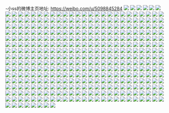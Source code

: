 -小ss的微博主页地址: https://weibo.com/u/5098845284 
![](https://wx4.sinaimg.cn/mw2000/005z4eA4ly1h92elzg622j32c0340b2b.jpg) 
![](https://wx4.sinaimg.cn/mw2000/005z4eA4ly1h912f3qx07j32c0340npe.jpg) 
![](https://wx4.sinaimg.cn/mw2000/005z4eA4ly1h912f2icm0j30wq17m18t.jpg) 
![](https://wx4.sinaimg.cn/mw2000/005z4eA4ly1h912f4s1j5j33402c0qv5.jpg) 
![](https://wx4.sinaimg.cn/mw2000/005z4eA4ly1h8sczo5hpkj32c034sb2c.jpg) 
![](https://wx4.sinaimg.cn/mw2000/005z4eA4ly1h8sczxg5t5j32c03407wk.jpg) 
![](https://wx4.sinaimg.cn/mw2000/005z4eA4ly1h8sczs11ifj32c034kkjo.jpg) 
![](https://wx4.sinaimg.cn/mw2000/005z4eA4ly1h8sczjpo2tj32c0340b2c.jpg) 
![](https://wx4.sinaimg.cn/mw2000/005z4eA4ly1h8sd00i74rj32c03404qs.jpg) 
![](https://wx4.sinaimg.cn/mw2000/005z4eA4ly1h8sd040swbj32c0340b2c.jpg) 
![](https://wx4.sinaimg.cn/mw2000/005z4eA4gy1h8r2nz1wivj32c0340e83.jpg) 
![](https://wx4.sinaimg.cn/mw2000/005z4eA4gy1h8r2no78omj32c0340gvx.jpg) 
![](https://wx4.sinaimg.cn/mw2000/005z4eA4gy1h8r2o0w4c1j30wq17mk2k.jpg) 
![](https://wx4.sinaimg.cn/mw2000/005z4eA4ly1h8od7lbnywj32c0340x6r.jpg) 
![](https://wx4.sinaimg.cn/mw2000/005z4eA4ly1h8bp7wvatfj30wi17canv.jpg) 
![](https://wx4.sinaimg.cn/mw2000/005z4eA4ly1h8an9jzrjvj32c0340x6t.jpg) 
![](https://wx4.sinaimg.cn/mw2000/005z4eA4ly1h8an9x3kn5j32c03407wk.jpg) 
![](https://wx4.sinaimg.cn/mw2000/005z4eA4ly1h8an91klh2j32c0340b2c.jpg) 
![](https://wx4.sinaimg.cn/mw2000/005z4eA4gy1h84zxkmh3dj30u0124drl.jpg) 
![](https://wx4.sinaimg.cn/mw2000/005z4eA4gy1h7vqoh1r96j30wq17mwon.jpg) 
![](https://wx4.sinaimg.cn/mw2000/005z4eA4ly1h7ur1otih0j32c03401ky.jpg) 
![](https://wx4.sinaimg.cn/mw2000/005z4eA4ly1h7ojljmx0mj324z36ce82.jpg) 
![](https://wx4.sinaimg.cn/mw2000/005z4eA4ly1h7ojls5ojfj33344mlkjo.jpg) 
![](https://wx4.sinaimg.cn/mw2000/005z4eA4ly1h7ojlnk8wuj33344mlu10.jpg) 
![](https://wx4.sinaimg.cn/mw2000/005z4eA4ly1h7ojlw2rz5j33344mlu10.jpg) 
![](https://wx4.sinaimg.cn/mw2000/005z4eA4ly1h7ojm07ybuj32c0340npe.jpg) 
![](https://wx4.sinaimg.cn/mw2000/005z4eA4ly1h7ojlx1e2sj30wr1z0q97.jpg) 
![](https://wx4.sinaimg.cn/mw2000/005z4eA4ly1h7ipil0ce1j33402c0b2c.jpg) 
![](https://wx4.sinaimg.cn/mw2000/005z4eA4ly1h6t2pkjn71j32c0340u0y.jpg) 
![](https://wx4.sinaimg.cn/mw2000/005z4eA4ly1h6t2pkycrkj30wi16kdhc.jpg) 
![](https://wx4.sinaimg.cn/mw2000/005z4eA4ly1h6t2pj2v9qj32c0340npe.jpg) 
![](https://wx4.sinaimg.cn/mw2000/005z4eA4ly1h6nz0epelpj32c0340b2c.jpg) 
![](https://wx4.sinaimg.cn/mw2000/005z4eA4gy1h6i6msdqrej30u013btcc.jpg) 
![](https://wx4.sinaimg.cn/mw2000/005z4eA4gy1h68pjgn5s7j32ay33z4qt.jpg) 
![](https://wx4.sinaimg.cn/mw2000/005z4eA4ly1h61n0cp4fdj32c0340tmg.jpg) 
![](https://wx4.sinaimg.cn/mw2000/005z4eA4ly1h609uw1ib9j30wi17cdwm.jpg) 
![](https://wx4.sinaimg.cn/mw2000/005z4eA4ly1h5uy6f6j4cj32c0315hdv.jpg) 
![](https://wx4.sinaimg.cn/mw2000/005z4eA4ly1h5uy6ommk7j32c02hye83.jpg) 
![](https://wx4.sinaimg.cn/mw2000/005z4eA4ly1h5uy6zwbf9j32c0300e83.jpg) 
![](https://wx4.sinaimg.cn/mw2000/005z4eA4ly1h5pbbe39tij31t02984qp.jpg) 
![](https://wx4.sinaimg.cn/mw2000/005z4eA4ly1h5o26pbx9aj30wi17cds2.jpg) 
![](https://wx4.sinaimg.cn/mw2000/005z4eA4ly1h5mvcpgzecj33402c0npf.jpg) 
![](https://wx4.sinaimg.cn/mw2000/005z4eA4gy1h5kacsrnk6j32c0340hdv.jpg) 
![](https://wx4.sinaimg.cn/mw2000/005z4eA4gy1h541s5rt7ej32c033zu0z.jpg) 
![](https://wx4.sinaimg.cn/mw2000/005z4eA4gy1h541sfhpxbj32c03407wk.jpg) 
![](https://wx4.sinaimg.cn/mw2000/005z4eA4ly1h4ysil6kf9j30wi17c7jy.jpg) 
![](https://wx4.sinaimg.cn/mw2000/005z4eA4ly1h4ysikjjj2j32c03404qs.jpg) 
![](https://wx4.sinaimg.cn/mw2000/005z4eA4ly1h4ysim4nj1j30wi17cduv.jpg) 
![](https://wx4.sinaimg.cn/mw2000/005z4eA4gy1h4v5aq97jqj32c02px7wj.jpg) 
![](https://wx4.sinaimg.cn/mw2000/005z4eA4gy1h4v5a9qi7pj30wi17ctqx.jpg) 
![](https://wx4.sinaimg.cn/mw2000/005z4eA4gy1h4v5at60ofj32c0340e83.jpg) 
![](https://wx4.sinaimg.cn/mw2000/005z4eA4gy1h4srp2yt8ij32c02zrqv6.jpg) 
![](https://wx4.sinaimg.cn/mw2000/005z4eA4gy1h4srowtp6vj32c02mx1kz.jpg) 
![](https://wx4.sinaimg.cn/mw2000/005z4eA4gy1h4sroyaugcj32c02qokjm.jpg) 
![](https://wx4.sinaimg.cn/mw2000/005z4eA4gy1h4srov7h92j32c02ufb2a.jpg) 
![](https://wx4.sinaimg.cn/mw2000/005z4eA4gy1h4r4xiuc9nj30wi17cqi2.jpg) 
![](https://wx4.sinaimg.cn/mw2000/005z4eA4gy1h4igc4k9mqj30wi17c4f1.jpg) 
![](https://wx4.sinaimg.cn/mw2000/005z4eA4gy1h4db4vmz2sj30wi17ck3g.jpg) 
![](https://wx4.sinaimg.cn/mw2000/005z4eA4gy1h46kp8p6rej334029hkjo.jpg) 
![](https://wx4.sinaimg.cn/mw2000/005z4eA4gy1h45k3qhlmtj30wi17c7jq.jpg) 
![](https://wx4.sinaimg.cn/mw2000/005z4eA4gy1h45k3qumiaj30wi16jgv3.jpg) 
![](https://wx4.sinaimg.cn/mw2000/005z4eA4gy1h45k3s4m1aj30wi17ctom.jpg) 
![](https://wx4.sinaimg.cn/mw2000/005z4eA4gy1h3lvgvbjjrj32c0340hdv.jpg) 
![](https://wx4.sinaimg.cn/mw2000/005z4eA4gy1h3lvgw60qxj30zk1bedpn.jpg) 
![](https://wx4.sinaimg.cn/mw2000/005z4eA4gy1h3lvh0c6caj32c03401kz.jpg) 
![](https://wx4.sinaimg.cn/mw2000/005z4eA4ly1h3hdmf4z2tj30wi17cn7z.jpg) 
![](https://wx4.sinaimg.cn/mw2000/005z4eA4ly1h3g1e9l6wsj32bx2upqv7.jpg) 
![](https://wx4.sinaimg.cn/mw2000/005z4eA4ly1h3g1ec3ikfj32c02t5e84.jpg) 
![](https://wx4.sinaimg.cn/mw2000/005z4eA4ly1h3g1edvlzpj32c02onhdv.jpg) 
![](https://wx4.sinaimg.cn/mw2000/005z4eA4gy1h3brvsxnuxj32c03404qr.jpg) 
![](https://wx4.sinaimg.cn/mw2000/005z4eA4ly1h349m5kuwyj32by2kn7wj.jpg) 
![](https://wx4.sinaimg.cn/mw2000/005z4eA4gy1h33dh3dx8vj32c02io4qs.jpg) 
![](https://wx4.sinaimg.cn/mw2000/005z4eA4gy1h33dh64l42j32c02m3x6q.jpg) 
![](https://wx4.sinaimg.cn/mw2000/005z4eA4gy1h33dha0hwzj32c02m57wk.jpg) 
![](https://wx4.sinaimg.cn/mw2000/005z4eA4gy1h2szrumq8rj31321g34cl.jpg) 
![](https://wx4.sinaimg.cn/mw2000/005z4eA4gy1h2ck5mu4plj30ve10u7ct.jpg) 
![](https://wx4.sinaimg.cn/mw2000/005z4eA4gy1h1yx51xgdoj32c02mre85.jpg) 
![](https://wx4.sinaimg.cn/mw2000/005z4eA4gy1h1yx4ynhvrj32c0340u0y.jpg) 
![](https://wx4.sinaimg.cn/mw2000/005z4eA4gy1h1yx53p7j0j32bp2x41kz.jpg) 
![](https://wx4.sinaimg.cn/mw2000/005z4eA4gy1h1pnl86zgpj31o0280kjl.jpg) 
![](https://wx4.sinaimg.cn/mw2000/005z4eA4gy1h1mgxcl0u5j32tc480kjp.jpg) 
![](https://wx4.sinaimg.cn/mw2000/005z4eA4gy1h1mgxmkdqyj334022ohdu.jpg) 
![](https://wx4.sinaimg.cn/mw2000/005z4eA4gy1h1mgwmh555j32h233ze83.jpg) 
![](https://wx4.sinaimg.cn/mw2000/005z4eA4gy1h1mgxjigioj32492nkkjl.jpg) 
![](https://wx4.sinaimg.cn/mw2000/005z4eA4gy1h1mgxl12zcj31hz26db05.jpg) 
![](https://wx4.sinaimg.cn/mw2000/005z4eA4gy1h1mgxgqn9kj32tc3gc4qr.jpg) 
![](https://wx4.sinaimg.cn/mw2000/005z4eA4gy1h1lzxssddhj30si1eojzy.jpg) 
![](https://wx4.sinaimg.cn/mw2000/005z4eA4ly1h1hjzx0lntj32801o01ky.jpg) 
![](https://wx4.sinaimg.cn/mw2000/005z4eA4ly1h1ddvc5c0jj32bc2bcb29.jpg) 
![](https://wx4.sinaimg.cn/mw2000/005z4eA4ly1h1c8rfuax5j32c02ofnpe.jpg) 
![](https://wx4.sinaimg.cn/mw2000/005z4eA4ly1h19hfpk1l5j32ax340npf.jpg) 
![](https://wx4.sinaimg.cn/mw2000/005z4eA4ly1h15qis1z61j32c02y5x6s.jpg) 
![](https://wx4.sinaimg.cn/mw2000/005z4eA4ly1h15qioyecyj32c0340qv7.jpg) 
![](https://wx4.sinaimg.cn/mw2000/005z4eA4ly1h15qiuvs6hj32c030tqv8.jpg) 
![](https://wx4.sinaimg.cn/mw2000/005z4eA4ly1h13jnuy5jlj32by2onnpe.jpg) 
![](https://wx4.sinaimg.cn/mw2000/005z4eA4ly1h13jny2jm4j33402c0kjm.jpg) 
![](https://wx4.sinaimg.cn/mw2000/005z4eA4ly1h13jnwsqasj32c02nub2a.jpg) 
![](https://wx4.sinaimg.cn/mw2000/005z4eA4gy1h10b02rfhgj31db1o2e81.jpg) 
![](https://wx4.sinaimg.cn/mw2000/005z4eA4gy1h0y0n01s9yj32c03404qs.jpg) 
![](https://wx4.sinaimg.cn/mw2000/005z4eA4gy1h0y0n5amunj32c0340x6r.jpg) 
![](https://wx4.sinaimg.cn/mw2000/005z4eA4gy1h0y0mvx02nj32c03401kz.jpg) 
![](https://wx4.sinaimg.cn/mw2000/005z4eA4gy1h0pzaytk8wj32c0340npf.jpg) 
![](https://wx4.sinaimg.cn/mw2000/005z4eA4gy1h0pzawhrzzj32c03407wl.jpg) 
![](https://wx4.sinaimg.cn/mw2000/005z4eA4gy1h0pzb0x4p3j32c0340kjn.jpg) 
![](https://wx4.sinaimg.cn/mw2000/005z4eA4gy1h0fgufe7lvj32c033fe82.jpg) 
![](https://wx4.sinaimg.cn/mw2000/005z4eA4gy1h0456ihls7j32c0340qv7.jpg) 
![](https://wx4.sinaimg.cn/mw2000/005z4eA4gy1h0456rf8dsj32c1340x6r.jpg) 
![](https://wx4.sinaimg.cn/mw2000/005z4eA4gy1h0456g4e57j31o023he81.jpg) 
![](https://wx4.sinaimg.cn/mw2000/005z4eA4gy1h03sqy8zw6j31sy2enb29.jpg) 
![](https://wx4.sinaimg.cn/mw2000/005z4eA4ly1h00t2cu112j31o0280kjl.jpg) 
![](https://wx4.sinaimg.cn/mw2000/005z4eA4ly1gzzg8hyffmj328v340hdv.jpg) 
![](https://wx4.sinaimg.cn/mw2000/005z4eA4ly1gzzg8lqvjsj32c037p7wl.jpg) 
![](https://wx4.sinaimg.cn/mw2000/005z4eA4ly1gzzg8g1ed0j32c036hnpg.jpg) 
![](https://wx4.sinaimg.cn/mw2000/005z4eA4ly1gzg8t8oksxj31o0251b29.jpg) 
![](https://wx4.sinaimg.cn/mw2000/005z4eA4ly1gzdx8ndubaj31o0280kjl.jpg) 
![](https://wx4.sinaimg.cn/mw2000/005z4eA4ly1gzac4z7g1bj31o0280kjm.jpg) 
![](https://wx4.sinaimg.cn/mw2000/005z4eA4ly1gz6c2wxk0yj30wi0w5dp6.jpg) 
![](https://wx4.sinaimg.cn/mw2000/005z4eA4ly1gygui5dxwpj31o02807wi.jpg) 
![](https://wx4.sinaimg.cn/mw2000/005z4eA4gy1gy68va4x6bj32bu2l87wj.jpg) 
![](https://wx4.sinaimg.cn/mw2000/005z4eA4gy1gy5frnw7nij30s511wwmz.jpg) 
![](https://wx4.sinaimg.cn/mw2000/005z4eA4gy1gy0u1d4gq1j333y295npe.jpg) 
![](https://wx4.sinaimg.cn/mw2000/005z4eA4gy1gy0u1izde9j32c0340npi.jpg) 
![](https://wx4.sinaimg.cn/mw2000/005z4eA4gy1gy0u1b1df6j33402c0hdy.jpg) 
![](https://wx4.sinaimg.cn/mw2000/005z4eA4gy1gy0u1m5rahj32c02eye83.jpg) 
![](https://wx4.sinaimg.cn/mw2000/005z4eA4gy1gy0u1vio9hj31sc2ds7wj.jpg) 
![](https://wx4.sinaimg.cn/mw2000/005z4eA4gy1gy0u1pkzs7j32c0340x6s.jpg) 
![](https://wx4.sinaimg.cn/mw2000/005z4eA4gy1gxxvwz1ocpj32c0340e82.jpg) 
![](https://wx4.sinaimg.cn/mw2000/005z4eA4gy1gxuzjbdxd9j335r4iv1l3.jpg) 
![](https://wx4.sinaimg.cn/mw2000/005z4eA4gy1gxusr5hx48j31o023q4qp.jpg) 
![](https://wx4.sinaimg.cn/mw2000/005z4eA4gy1gxrnr486w3j31o0280qv5.jpg) 
![](https://wx4.sinaimg.cn/mw2000/005z4eA4ly1gxkisrkwhoj31i422lqv5.jpg) 
![](https://wx4.sinaimg.cn/mw2000/005z4eA4ly1gxex9lbpc4j30u00vddxp.jpg) 
![](https://wx4.sinaimg.cn/mw2000/005z4eA4ly1gxaiaih5lbj31o0280x6p.jpg) 
![](https://wx4.sinaimg.cn/mw2000/005z4eA4ly1gx3d2psunlj33402c01l1.jpg) 
![](https://wx4.sinaimg.cn/mw2000/005z4eA4ly1gx3d301n55j31xy2c0kjm.jpg) 
![](https://wx4.sinaimg.cn/mw2000/005z4eA4ly1gx3d22i7f0j32c02cxkjm.jpg) 
![](https://wx4.sinaimg.cn/mw2000/005z4eA4ly1gx3d3erfsgj32c0340e83.jpg) 
![](https://wx4.sinaimg.cn/mw2000/005z4eA4ly1gx3d3yk2cqj32c0340hdv.jpg) 
![](https://wx4.sinaimg.cn/mw2000/005z4eA4ly1gx3d4fggiej32c03407wj.jpg) 
![](https://wx4.sinaimg.cn/mw2000/005z4eA4ly1gwt3ehqsj7j30wi1eqwvi.jpg) 
![](https://wx4.sinaimg.cn/mw2000/005z4eA4ly1gwt3egwesaj32c03591l0.jpg) 
![](https://wx4.sinaimg.cn/mw2000/005z4eA4ly1gwt3eiih6bj30wi16stny.jpg) 
![](https://wx4.sinaimg.cn/mw2000/005z4eA4ly1gwpege9o96j31ms24dhdt.jpg) 
![](https://wx4.sinaimg.cn/mw2000/005z4eA4ly1gwdl2ikzdtj30wi1ycqck.jpg) 
![](https://wx4.sinaimg.cn/mw2000/005z4eA4ly1gw99vxxrduj32c0369hdv.jpg) 
![](https://wx4.sinaimg.cn/mw2000/005z4eA4ly1gw99vzni72j324c2z21kz.jpg) 
![](https://wx4.sinaimg.cn/mw2000/005z4eA4ly1gw99w2f6l6j32c036lqv7.jpg) 
![](https://wx4.sinaimg.cn/mw2000/005z4eA4ly1gw2ksu2nsyj30wi16adn8.jpg) 
![](https://wx4.sinaimg.cn/mw2000/005z4eA4ly1gw01ojq89dj30wi16a10n.jpg) 
![](https://wx4.sinaimg.cn/mw2000/005z4eA4ly1gvt2j59h1jj31o02804qq.jpg) 
![](https://wx4.sinaimg.cn/mw2000/005z4eA4ly1gvqrspk8zsj627s2ejqv602.jpg) 
![](https://wx4.sinaimg.cn/mw2000/005z4eA4ly1gvqrshzcwlj62bw27okjm02.jpg) 
![](https://wx4.sinaimg.cn/mw2000/005z4eA4ly1gvqrswb5uaj62c02a91kz02.jpg) 
![](https://wx4.sinaimg.cn/mw2000/005z4eA4ly1gvly8vmatdj62bw35s7wj02.jpg) 
![](https://wx4.sinaimg.cn/mw2000/005z4eA4ly1gvkxs72lvfj62ak2nqkjm02.jpg) 
![](https://wx4.sinaimg.cn/mw2000/005z4eA4ly1gvkxsbcklbj62c0340x6r02.jpg) 
![](https://wx4.sinaimg.cn/mw2000/005z4eA4ly1gvkxs8tk21j62c02qgb2b02.jpg) 
![](https://wx4.sinaimg.cn/mw2000/005z4eA4ly1gvk27rr9b8j61o01vmqv502.jpg) 
![](https://wx4.sinaimg.cn/mw2000/005z4eA4ly1gvf0mw85afj61o0280qv502.jpg) 
![](https://wx4.sinaimg.cn/mw2000/005z4eA4gy1gv9zjfiyynj61k21oi1kx02.jpg) 
![](https://wx4.sinaimg.cn/mw2000/005z4eA4ly1gv247h0om1j60u00vlk6y02.jpg) 
![](https://wx4.sinaimg.cn/mw2000/005z4eA4ly1gv247jmdy6j62c0340x6q02.jpg) 
![](https://wx4.sinaimg.cn/mw2000/005z4eA4ly1gv247g8uylj62c0340npe02.jpg) 
![](https://wx4.sinaimg.cn/mw2000/005z4eA4ly1gv247kca9ej60tx0v6n8202.jpg) 
![](https://wx4.sinaimg.cn/mw2000/005z4eA4ly1gv1bjdp7bgj62c033ynpf02.jpg) 
![](https://wx4.sinaimg.cn/mw2000/005z4eA4ly1guy3cuz8r4j61o0280npd02.jpg) 
![](https://wx4.sinaimg.cn/mw2000/005z4eA4ly1gutdnbqijij60u011hdsj02.jpg) 
![](https://wx4.sinaimg.cn/mw2000/005z4eA4ly1gupmq283mej61o0280e8202.jpg) 
![](https://wx4.sinaimg.cn/mw2000/005z4eA4ly1gupmq48aduj62c035lx6r02.jpg) 
![](https://wx4.sinaimg.cn/mw2000/005z4eA4ly1gupmq0clnuj62c03401kz02.jpg) 
![](https://wx4.sinaimg.cn/mw2000/005z4eA4ly1gulcdwgw40j61o0280x6p02.jpg) 
![](https://wx4.sinaimg.cn/mw2000/005z4eA4ly1gudop3i0ajj63402c07wi02.jpg) 
![](https://wx4.sinaimg.cn/mw2000/005z4eA4ly1gudopbrfr7j60wi1yce8202.jpg) 
![](https://wx4.sinaimg.cn/mw2000/005z4eA4ly1gudop11tyqj63402c0u0y02.jpg) 
![](https://wx4.sinaimg.cn/mw2000/005z4eA4ly1gucs5n82tfj62by2q0kjm02.jpg) 
![](https://wx4.sinaimg.cn/mw2000/005z4eA4ly1gucs5ovv1yj61o0280npd02.jpg) 
![](https://wx4.sinaimg.cn/mw2000/005z4eA4ly1gucs5llb4jj62c02it1ky02.jpg) 
![](https://wx4.sinaimg.cn/mw2000/005z4eA4ly1gubg96ws69j62c0340qv702.jpg) 
![](https://wx4.sinaimg.cn/mw2000/005z4eA4ly1gubg98rz0dj62c0340x6r02.jpg) 
![](https://wx4.sinaimg.cn/mw2000/005z4eA4ly1gua62mmjh6j62c0340qv602.jpg) 
![](https://wx4.sinaimg.cn/mw2000/005z4eA4ly1gua62kd15fj62c0340hdv02.jpg) 
![](https://wx4.sinaimg.cn/mw2000/005z4eA4ly1gua62nynaij62c0340b2a02.jpg) 
![](https://wx4.sinaimg.cn/mw2000/005z4eA4ly1gu9inoctuhj62c02csqv702.jpg) 
![](https://wx4.sinaimg.cn/mw2000/005z4eA4ly1gu9inrka1vj62c0340hdu02.jpg) 
![](https://wx4.sinaimg.cn/mw2000/005z4eA4ly1gu9inv0jmwj62c02ixqv702.jpg) 
![](https://wx4.sinaimg.cn/mw2000/005z4eA4ly1gu0h9j4ud4j33402c0npf.jpg) 
![](https://wx4.sinaimg.cn/mw2000/005z4eA4ly1gtt8i6l5c7j32c02r5b2b.jpg) 
![](https://wx4.sinaimg.cn/mw2000/005z4eA4ly1gtotn0ph03j32c0340e83.jpg) 
![](https://wx4.sinaimg.cn/mw2000/005z4eA4ly1gtnn17eeoyj32c02lvnpe.jpg) 
![](https://wx4.sinaimg.cn/mw2000/005z4eA4ly1gtnn14vza4j32c02jhqv6.jpg) 
![](https://wx4.sinaimg.cn/mw2000/005z4eA4ly1gtnn18x3z2j32c02k1kjm.jpg) 
![](https://wx4.sinaimg.cn/mw2000/005z4eA4ly1gtkin4r1v1j32c03401l0.jpg) 
![](https://wx4.sinaimg.cn/mw2000/005z4eA4ly1gtglmvapa4j32c03404qr.jpg) 
![](https://wx4.sinaimg.cn/mw2000/005z4eA4ly1gtglmxj3e5j32c03404qr.jpg) 
![](https://wx4.sinaimg.cn/mw2000/005z4eA4ly1gtglmtw8k3j32c03401kz.jpg) 
![](https://wx4.sinaimg.cn/mw2000/005z4eA4ly1gtf5o8k9sfj32c03404qq.jpg) 
![](https://wx4.sinaimg.cn/mw2000/005z4eA4ly1gt2j2m85vfj31k51zxkjl.jpg) 
![](https://wx4.sinaimg.cn/mw2000/005z4eA4ly1gsk7413ffqj32c02r5e83.jpg) 
![](https://wx4.sinaimg.cn/mw2000/005z4eA4ly1gsk73yol5hj31bn1b21kx.jpg) 
![](https://wx4.sinaimg.cn/mw2000/005z4eA4ly1gsk742symdj324k2mnkjm.jpg) 
![](https://wx4.sinaimg.cn/mw2000/005z4eA4ly1gsbxz9358sj32c02zjb2c.jpg) 
![](https://wx4.sinaimg.cn/mw2000/005z4eA4gy1gs9z7i6ztrj30wi0hwh0h.jpg) 
![](https://wx4.sinaimg.cn/mw2000/005z4eA4gy1gs9z7etvgtj32c02khkjm.jpg) 
![](https://wx4.sinaimg.cn/mw2000/005z4eA4gy1gs9z7k6puyj30wi0i4wpn.jpg) 
![](https://wx4.sinaimg.cn/mw2000/005z4eA4ly1gs2rwhne7dj32c0340qvd.jpg) 
![](https://wx4.sinaimg.cn/mw2000/005z4eA4ly1gs2rtwzh0mj31mc1zlqv5.jpg) 
![](https://wx4.sinaimg.cn/mw2000/005z4eA4ly1gs2rvaayflj32c0340he1.jpg) 
![](https://wx4.sinaimg.cn/mw2000/005z4eA4ly1grtk948q5vj31o020ee83.jpg) 
![](https://wx4.sinaimg.cn/mw2000/005z4eA4ly1grtk99aa29j32c0340x6q.jpg) 
![](https://wx4.sinaimg.cn/mw2000/005z4eA4ly1grtk9gty5aj31o0280u0z.jpg) 
![](https://wx4.sinaimg.cn/mw2000/005z4eA4ly1grmmvi2u8ij32c03407wn.jpg) 
![](https://wx4.sinaimg.cn/mw2000/005z4eA4ly1grmmvmcikej32c03407wi.jpg) 
![](https://wx4.sinaimg.cn/mw2000/005z4eA4ly1grmmw2kuy7j32c0340b2f.jpg) 
![](https://wx4.sinaimg.cn/mw2000/005z4eA4gy1grgt5drsxgj323z24qx6t.jpg) 
![](https://wx4.sinaimg.cn/mw2000/005z4eA4ly1grdeq9ls08j31o0280b29.jpg) 
![](https://wx4.sinaimg.cn/mw2000/005z4eA4ly1grato5t87oj33402c01l3.jpg) 
![](https://wx4.sinaimg.cn/mw2000/005z4eA4ly1gratoi2bm9j31xu2isnpe.jpg) 
![](https://wx4.sinaimg.cn/mw2000/005z4eA4ly1gratosikmwj333y24cb2e.jpg) 
![](https://wx4.sinaimg.cn/mw2000/005z4eA4ly1gratoedtylj33402c0kjr.jpg) 
![](https://wx4.sinaimg.cn/mw2000/005z4eA4ly1gratole6k5j32c0340kjm.jpg) 
![](https://wx4.sinaimg.cn/mw2000/005z4eA4ly1gratnwzkdbj33402c04qz.jpg) 
![](https://wx4.sinaimg.cn/mw2000/005z4eA4ly1gr9xgda12nj32c03404qy.jpg) 
![](https://wx4.sinaimg.cn/mw2000/005z4eA4ly1gr9xh1zc3fj30y319g15b.jpg) 
![](https://wx4.sinaimg.cn/mw2000/005z4eA4ly1gr9xgqma6kj32c0340b2i.jpg) 
![](https://wx4.sinaimg.cn/mw2000/005z4eA4ly1gr9xgxm6auj32c02ilx6t.jpg) 
![](https://wx4.sinaimg.cn/mw2000/005z4eA4ly1gr9xh1emlhj30wi16ek53.jpg) 
![](https://wx4.sinaimg.cn/mw2000/005z4eA4ly1gr9xh0jkwnj32c031rkjm.jpg) 
![](https://wx4.sinaimg.cn/mw2000/005z4eA4ly1gr6o7zyc8tj32c02rwb2a.jpg) 
![](https://wx4.sinaimg.cn/mw2000/005z4eA4ly1gr6o84eru8j33402c0kjm.jpg) 
![](https://wx4.sinaimg.cn/mw2000/005z4eA4ly1gr6o8dndtdj32bx2k67wn.jpg) 
![](https://wx4.sinaimg.cn/mw2000/005z4eA4ly1gr5cjtr5mxj30sv10khde.jpg) 
![](https://wx4.sinaimg.cn/mw2000/005z4eA4ly1gr0uc4551sj31ln24e7wi.jpg) 
![](https://wx4.sinaimg.cn/mw2000/005z4eA4ly1gqy8hnlz87j31dc1tsax6.jpg) 
![](https://wx4.sinaimg.cn/mw2000/005z4eA4ly1gqx8q2bvvjj32c02ignpj.jpg) 
![](https://wx4.sinaimg.cn/mw2000/005z4eA4ly1gqx8ptja5tj32bx2fv7wn.jpg) 
![](https://wx4.sinaimg.cn/mw2000/005z4eA4ly1gqx8qcx7uzj32c0340b2h.jpg) 
![](https://wx4.sinaimg.cn/mw2000/005z4eA4ly1gqb79mt9rgj32c0340npk.jpg) 
![](https://wx4.sinaimg.cn/mw2000/005z4eA4ly1gqb79udp6pj32c0340kjt.jpg) 
![](https://wx4.sinaimg.cn/mw2000/005z4eA4ly1gqb79zbm95j32c0340qvc.jpg) 
![](https://wx4.sinaimg.cn/mw2000/005z4eA4ly1gq9vrnxex0j30u01hc1kx.jpg) 
![](https://wx4.sinaimg.cn/mw2000/005z4eA4ly1gq6m1t97h6j31ms1r4b29.jpg) 
![](https://wx4.sinaimg.cn/mw2000/005z4eA4ly1gq6m1r1ocaj31pp1wdhdt.jpg) 
![](https://wx4.sinaimg.cn/mw2000/005z4eA4ly1gq6m1upxacj31t11xgkjl.jpg) 
![](https://wx4.sinaimg.cn/mw2000/005z4eA4ly1gpykw0eh1zj31lq2177wh.jpg) 
![](https://wx4.sinaimg.cn/mw2000/005z4eA4ly1gpykw5wy96j31o0280qv8.jpg) 
![](https://wx4.sinaimg.cn/mw2000/005z4eA4ly1gpykvz2ld0j31o0280qv8.jpg) 
![](https://wx4.sinaimg.cn/mw2000/005z4eA4ly1gpwgooik4gj30yo18v18g.jpg) 
![](https://wx4.sinaimg.cn/mw2000/005z4eA4ly1gpv30wq7kxj30u012vqr3.jpg) 
![](https://wx4.sinaimg.cn/mw2000/005z4eA4ly1gpt375d7r0j30wi1yc154.jpg) 
![](https://wx4.sinaimg.cn/mw2000/005z4eA4ly1gpry9sity8j31o0280npg.jpg) 
![](https://wx4.sinaimg.cn/mw2000/005z4eA4ly1gpp4xcwl4mj31o02804qs.jpg) 
![](https://wx4.sinaimg.cn/mw2000/005z4eA4ly1gpb9fl4t3dj314y1giqed.jpg) 
![](https://wx4.sinaimg.cn/mw2000/005z4eA4ly1gpb9fnp3wyj32bx2j1hdt.jpg) 
![](https://wx4.sinaimg.cn/mw2000/005z4eA4ly1gpb9fru5ijj32c0340e84.jpg) 
![](https://wx4.sinaimg.cn/mw2000/005z4eA4ly1gpb9fvg6qij32c0340kjm.jpg) 
![](https://wx4.sinaimg.cn/mw2000/005z4eA4ly1gowsuofyiqj31o0280e84.jpg) 
![](https://wx4.sinaimg.cn/mw2000/005z4eA4ly1gosoaod9b0j32c03404qq.jpg) 
![](https://wx4.sinaimg.cn/mw2000/005z4eA4ly1gosoarcbqdj31o0238u0x.jpg) 
![](https://wx4.sinaimg.cn/mw2000/005z4eA4ly1gosoaqbw4lj32c02scb2b.jpg) 
![](https://wx4.sinaimg.cn/mw2000/005z4eA4ly1golyu93zdfj31o0280hdx.jpg) 
![](https://wx4.sinaimg.cn/mw2000/005z4eA4ly1golyu5sma8j31o0280u10.jpg) 
![](https://wx4.sinaimg.cn/mw2000/005z4eA4ly1golyua2t6oj31gw1wkhdt.jpg) 
![](https://wx4.sinaimg.cn/mw2000/005z4eA4ly1go85xyfri4j31o02807wl.jpg) 
![](https://wx4.sinaimg.cn/mw2000/005z4eA4ly1gnjgwqvdskj31wa2j2x6p.jpg) 
![](https://wx4.sinaimg.cn/mw2000/005z4eA4ly1gnjgwptgnej30wi1kddkg.jpg) 
![](https://wx4.sinaimg.cn/mw2000/005z4eA4ly1gnjgwrw4akj32c0340npd.jpg) 
![](https://wx4.sinaimg.cn/mw2000/005z4eA4ly1gnf5uw07ftj32c0340u11.jpg) 
![](https://wx4.sinaimg.cn/mw2000/005z4eA4ly1gnf5uydybcj32c0340qv9.jpg) 
![](https://wx4.sinaimg.cn/mw2000/005z4eA4ly1gnf5v0qyjnj32c0340he0.jpg) 
![](https://wx4.sinaimg.cn/mw2000/005z4eA4ly1gnf5v6p6g9j32c0340qv9.jpg) 
![](https://wx4.sinaimg.cn/mw2000/005z4eA4ly1gnf5v3bh3aj32c0340e86.jpg) 
![](https://wx4.sinaimg.cn/mw2000/005z4eA4ly1gnf5utp4hcj32c0340u11.jpg) 
![](https://wx4.sinaimg.cn/mw2000/005z4eA4ly1gn9fzw0euej32c0340he1.jpg) 
![](https://wx4.sinaimg.cn/mw2000/005z4eA4ly1gn9fzyaywtj32c0340qvc.jpg) 
![](https://wx4.sinaimg.cn/mw2000/005z4eA4ly1gn7xmlrqn2j31o0280e84.jpg) 
![](https://wx4.sinaimg.cn/mw2000/005z4eA4ly1gn2ayxb7yij32c0340hdy.jpg) 
![](https://wx4.sinaimg.cn/mw2000/005z4eA4ly1gn01popcmsj32c03401l6.jpg) 
![](https://wx4.sinaimg.cn/mw2000/005z4eA4ly1gmll2e3pysj32c03407wi.jpg) 
![](https://wx4.sinaimg.cn/mw2000/005z4eA4ly1gmfqich3rcj32c0340b2b.jpg) 
![](https://wx4.sinaimg.cn/mw2000/005z4eA4gy1gma12tkbdfj31o0280kjo.jpg) 
![](https://wx4.sinaimg.cn/mw2000/005z4eA4ly1gm5x6hoqfxj30zl19519m.jpg) 
![](https://wx4.sinaimg.cn/mw2000/005z4eA4gy1glzatdsc2ej32c03407wp.jpg) 
![](https://wx4.sinaimg.cn/mw2000/005z4eA4gy1glzasx8ey9j31na24vu0x.jpg) 
![](https://wx4.sinaimg.cn/mw2000/005z4eA4gy1glmajypa3hj37c04w04qp.jpg) 
![](https://wx4.sinaimg.cn/mw2000/005z4eA4gy1glhrs3x4cuj31dh1w0thv.jpg) 
![](https://wx4.sinaimg.cn/mw2000/005z4eA4gy1glhrsovsh0j32yo4g07wr.jpg) 
![](https://wx4.sinaimg.cn/mw2000/005z4eA4gy1glhrsiwaw3j32yo4g07ws.jpg) 
![](https://wx4.sinaimg.cn/mw2000/005z4eA4ly1gl9t0i0tatj31o02804qt.jpg) 
![](https://wx4.sinaimg.cn/mw2000/005z4eA4gy1gl6ejmk5nmj32c0340u12.jpg) 
![](https://wx4.sinaimg.cn/mw2000/005z4eA4ly1gky6acdip4j32c0340npj.jpg) 
![](https://wx4.sinaimg.cn/mw2000/005z4eA4gy1gkq1qxr5q7j32c02dze86.jpg) 
![](https://wx4.sinaimg.cn/mw2000/005z4eA4ly1gkdbxj8qlwj31o022zkjl.jpg) 
![](https://wx4.sinaimg.cn/mw2000/005z4eA4ly1gjha1caa7cj32c0340e1r.jpg) 
![](https://wx4.sinaimg.cn/mw2000/005z4eA4ly1gitrf3alpgj32c031q4qr.jpg) 
![](https://wx4.sinaimg.cn/mw2000/005z4eA4ly1gihx79uifkj31o0280u0x.jpg) 
![](https://wx4.sinaimg.cn/mw2000/005z4eA4gy1gi7p0vm9eyj32c02u4u0z.jpg) 
![](https://wx4.sinaimg.cn/mw2000/005z4eA4gy1gi7p26lnqsj32c0340kjn.jpg) 
![](https://wx4.sinaimg.cn/mw2000/005z4eA4gy1gi7p3btg5pj32b634ie83.jpg) 
![](https://wx4.sinaimg.cn/mw2000/005z4eA4gy1gi5t9vmumij32c0340u0y.jpg) 
![](https://wx4.sinaimg.cn/mw2000/005z4eA4gy1gi5lel0nqhj32c0340b2a.jpg) 
![](https://wx4.sinaimg.cn/mw2000/005z4eA4gy1gi5leniql5j3177182nai.jpg) 
![](https://wx4.sinaimg.cn/mw2000/005z4eA4gy1gi5lf3gdd7j32c03407wj.jpg) 
![](https://wx4.sinaimg.cn/mw2000/005z4eA4ly1gi2atg71txj32c03404qr.jpg) 
![](https://wx4.sinaimg.cn/mw2000/005z4eA4ly1ghypbvhk2vj31k01sh000.jpg) 
![](https://wx4.sinaimg.cn/mw2000/005z4eA4ly1ghxfhczuubj32c035o4qr.jpg) 
![](https://wx4.sinaimg.cn/mw2000/005z4eA4gy1ghv8ismv7jj310k1bwdsi.jpg) 
![](https://wx4.sinaimg.cn/mw2000/005z4eA4gy1ghv8iubmk2j32c0340b29.jpg) 
![](https://wx4.sinaimg.cn/mw2000/005z4eA4gy1ghv8irkyprj31o02807wi.jpg) 
![](https://wx4.sinaimg.cn/mw2000/005z4eA4gy1ghu25zpjmuj326s2thu1b.jpg) 
![](https://wx4.sinaimg.cn/mw2000/005z4eA4gy1ghu25tcm7fj327e1yb4qx.jpg) 
![](https://wx4.sinaimg.cn/mw2000/005z4eA4ly1ghtwl4az7sj32c03401kz.jpg) 
![](https://wx4.sinaimg.cn/mw2000/005z4eA4ly1ghtwlafm5jj32c03404qr.jpg) 
![](https://wx4.sinaimg.cn/mw2000/005z4eA4ly1ght0cc5azuj31v527wqv5.jpg) 
![](https://wx4.sinaimg.cn/mw2000/005z4eA4ly1ghn7wixbn9j32am340x6r.jpg) 
![](https://wx4.sinaimg.cn/mw2000/005z4eA4ly1ghkpdj0es1j32c0340e83.jpg) 
![](https://wx4.sinaimg.cn/mw2000/005z4eA4ly1ghjp9b9b6fj32c0340hdv.jpg) 
![](https://wx4.sinaimg.cn/mw2000/005z4eA4ly1ghiaa7o24ij32c0340u0z.jpg) 
![](https://wx4.sinaimg.cn/mw2000/005z4eA4gy1ghg5th70h6j31o0230kjl.jpg) 
![](https://wx4.sinaimg.cn/mw2000/005z4eA4ly1gh9abqx7q7j32c0340b2b.jpg) 
![](https://wx4.sinaimg.cn/mw2000/005z4eA4ly1gh5knbq2yjj32c0340e83.jpg) 
![](https://wx4.sinaimg.cn/mw2000/005z4eA4gy1gh2oa0z63fj31o02804qq.jpg) 
![](https://wx4.sinaimg.cn/mw2000/005z4eA4ly1gh28rs4uekj32c0340e83.jpg) 
![](https://wx4.sinaimg.cn/mw2000/005z4eA4gy1gh1xaopxvgj31o025phdt.jpg) 
![](https://wx4.sinaimg.cn/mw2000/005z4eA4ly1ggxdteoodyj32c03407wk.jpg) 
![](https://wx4.sinaimg.cn/mw2000/005z4eA4ly1ggxdtbpudbj32c03401l0.jpg) 
![](https://wx4.sinaimg.cn/mw2000/005z4eA4ly1ggxdt98i80j325t2vrx6p.jpg) 
![](https://wx4.sinaimg.cn/mw2000/005z4eA4gy1ggqjp1ads0j31o020eu0x.jpg) 
![](https://wx4.sinaimg.cn/mw2000/005z4eA4ly1ggg6y2nsbrj31j92121kx.jpg) 
![](https://wx4.sinaimg.cn/mw2000/005z4eA4ly1ggadtbtdozj32c0340u0y.jpg) 
![](https://wx4.sinaimg.cn/mw2000/005z4eA4ly1gg91k6sao8j32c03407wj.jpg) 
![](https://wx4.sinaimg.cn/mw2000/005z4eA4ly1gg3ettu3k7j32c02snb2a.jpg) 
![](https://wx4.sinaimg.cn/mw2000/005z4eA4ly1gg2cjgwnk3j31gf27yb29.jpg) 
![](https://wx4.sinaimg.cn/mw2000/005z4eA4ly1gfyxlr8t5oj32c0340npg.jpg) 
![](https://wx4.sinaimg.cn/mw2000/005z4eA4ly1gfutu931ttj32bw2ga1kz.jpg) 
![](https://wx4.sinaimg.cn/mw2000/005z4eA4ly1gfptow7qwrj32c0340nph.jpg) 
![](https://wx4.sinaimg.cn/mw2000/005z4eA4ly1gfptp2gbv3j32c02ibx6p.jpg) 
![](https://wx4.sinaimg.cn/mw2000/005z4eA4ly1gfptokk62jj32c0340e87.jpg) 
![](https://wx4.sinaimg.cn/mw2000/005z4eA4ly1gfod34k1lvj32c02x0u10.jpg) 
![](https://wx4.sinaimg.cn/mw2000/005z4eA4ly1gff00epmxyj32c02x0b2f.jpg) 
![](https://wx4.sinaimg.cn/mw2000/005z4eA4ly1gf9dcdp8ixj31o0230kjl.jpg) 
![](https://wx4.sinaimg.cn/mw2000/005z4eA4gy1gf3nqt1n8bj30r10z6ae5.jpg) 
![](https://wx4.sinaimg.cn/mw2000/005z4eA4gy1gf3nr27410j32c03404qr.jpg) 
![](https://wx4.sinaimg.cn/mw2000/005z4eA4gy1gf3nr6hw15j32c03401kz.jpg) 
![](https://wx4.sinaimg.cn/mw2000/005z4eA4gy1gf3nr9fyb9j32c03404qr.jpg) 
![](https://wx4.sinaimg.cn/mw2000/005z4eA4ly1gf1czxxy8wj334029w7wj.jpg) 
![](https://wx4.sinaimg.cn/mw2000/005z4eA4ly1gf1d01obyxj33402c07wj.jpg) 
![](https://wx4.sinaimg.cn/mw2000/005z4eA4ly1gf1czv303sj33402c0kjn.jpg) 
![](https://wx4.sinaimg.cn/mw2000/005z4eA4ly1gf1czzc7caj321n2q7kjl.jpg) 
![](https://wx4.sinaimg.cn/mw2000/005z4eA4ly1gf1d04mj99j32c030x4qr.jpg) 
![](https://wx4.sinaimg.cn/mw2000/005z4eA4ly1gf1d06n1emj32c0340npe.jpg) 
![](https://wx4.sinaimg.cn/mw2000/005z4eA4ly1gf06lbytpgj30p80zcwkp.jpg) 
![](https://wx4.sinaimg.cn/mw2000/005z4eA4ly1gevh4luq14j32c02x07wi.jpg) 
![](https://wx4.sinaimg.cn/mw2000/005z4eA4ly1getdtgzd7gj32c02ib7wi.jpg) 
![](https://wx4.sinaimg.cn/mw2000/005z4eA4ly1geq1tjq1ldj31s02dcqv5.jpg) 
![](https://wx4.sinaimg.cn/mw2000/005z4eA4ly1genp9ifvtbj31o0280hdt.jpg) 
![](https://wx4.sinaimg.cn/mw2000/005z4eA4ly1gelag76b6uj31o02171kx.jpg) 
![](https://wx4.sinaimg.cn/mw2000/005z4eA4ly1gehvpxlqglj31o0280qv6.jpg) 
![](https://wx4.sinaimg.cn/mw2000/005z4eA4ly1gegr8g2fnpj31to2dc4qr.jpg) 
![](https://wx4.sinaimg.cn/mw2000/005z4eA4ly1gdy8kz7g2kj32c026n7wj.jpg) 
![](https://wx4.sinaimg.cn/mw2000/005z4eA4ly1gdy8kuqwi8j33402c0qv7.jpg) 
![](https://wx4.sinaimg.cn/mw2000/005z4eA4ly1gdy8kp8iglj326026lnpe.jpg) 
![](https://wx4.sinaimg.cn/mw2000/005z4eA4ly1gdfsjrqyrzj31o0230hdt.jpg) 
![](https://wx4.sinaimg.cn/mw2000/005z4eA4ly1gdcfgi0oxgj31o0280hdu.jpg) 
![](https://wx4.sinaimg.cn/mw2000/005z4eA4ly1gdaxbp5uu2j31o0230b29.jpg) 
![](https://wx4.sinaimg.cn/mw2000/005z4eA4ly1gdaxbq2vx0j31o0230hdt.jpg) 
![](https://wx4.sinaimg.cn/mw2000/005z4eA4ly1gdaxbnrz1dj31o0230e81.jpg) 
![](https://wx4.sinaimg.cn/mw2000/005z4eA4gy1gd239hwuh8j31o0230e81.jpg) 
![](https://wx4.sinaimg.cn/mw2000/005z4eA4ly1gc6ei21sgdj31hm1jekjl.jpg) 
![](https://wx4.sinaimg.cn/mw2000/005z4eA4ly1gc5cnpbjoqj31o02801kx.jpg) 
![](https://wx4.sinaimg.cn/mw2000/005z4eA4ly1gbdqn97y0uj31o0230e81.jpg) 
![](https://wx4.sinaimg.cn/mw2000/005z4eA4ly1ga7zcicy4pj323d2dh1ky.jpg) 
![](https://wx4.sinaimg.cn/mw2000/005z4eA4ly1g8neph1ucej32c0340kjp.jpg) 
![](https://wx4.sinaimg.cn/mw2000/005z4eA4ly1g8neoau9nzj32c01ueu0z.jpg) 
![](https://wx4.sinaimg.cn/mw2000/005z4eA4ly1g6j5zj8xbmj30kw26uqv6.jpg) 
![](https://wx4.sinaimg.cn/mw2000/005z4eA4ly1g69ymsys97j31g21xg1kx.jpg) 
![](https://wx4.sinaimg.cn/mw2000/005z4eA4ly1g69ymu9xgej31s02dcb29.jpg) 
![](https://wx4.sinaimg.cn/mw2000/005z4eA4ly1g67p8yltluj30u0141aoy.jpg) 
![](https://wx4.sinaimg.cn/mw2000/005z4eA4ly1g5t97wtre3j327u1o0e81.jpg) 
![](https://wx4.sinaimg.cn/mw2000/005z4eA4ly1g5kcvwfxlij31o027unpd.jpg) 
![](https://wx4.sinaimg.cn/mw2000/005z4eA4ly1g4zn4fc1vhj31s02dchdt.jpg) 
![](https://wx4.sinaimg.cn/mw2000/005z4eA4ly1g4yh4sw28pj30rs10q18b.jpg) 
![](https://wx4.sinaimg.cn/mw2000/005z4eA4ly1g4tsvgjotxj31ce1kw4qp.jpg) 
![](https://wx4.sinaimg.cn/mw2000/005z4eA4ly1g45j8olj0ej31he1z4b29.jpg) 
![](https://wx4.sinaimg.cn/mw2000/005z4eA4ly1g3cbuojv6tj31s02dchdt.jpg) 
![](https://wx4.sinaimg.cn/mw2000/005z4eA4ly1g2t4sws404j31s02dc7wh.jpg) 
![](https://wx4.sinaimg.cn/mw2000/005z4eA4ly1g25wuvsvp9j30hs0gptwv.jpg) 
![](https://wx4.sinaimg.cn/mw2000/005z4eA4ly1g25wuwb3e7j30xe0u0alb.jpg) 
![](https://wx4.sinaimg.cn/mw2000/005z4eA4ly1g25wuuejuej32c02c0x6q.jpg) 
![](https://wx4.sinaimg.cn/mw2000/005z4eA4ly1g1pj1kgjiyj31s0208e81.jpg) 
